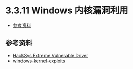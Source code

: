 # 3.3.11 Windows 内核漏洞利用

- [参考资料](#参考资料)


## 参考资料
- [HackSys Extreme Vulnerable Driver](https://github.com/hacksysteam/HackSysExtremeVulnerableDriver)
- [windows-kernel-exploits](https://github.com/SecWiki/windows-kernel-exploits)
